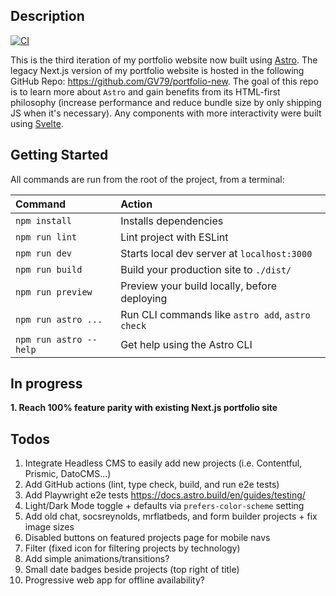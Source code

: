 ## Description

[![CI](https://github.com/GV79/portfolio-astro/actions/workflows/main.yml/badge.svg)](https://github.com/GV79/portfolio-astro/actions/workflows/main.yml)

This is the third iteration of my portfolio website now built using [Astro](https://astro.build/). The legacy Next.js version of my portfolio website is hosted in the following GitHub Repo: https://github.com/GV79/portfolio-new. The goal of this repo is to learn more about `Astro` and gain benefits from its HTML-first philosophy (increase performance and reduce bundle size by only shipping JS when it's necessary). Any components with more interactivity were built using [Svelte](https://svelte.dev/).

## Getting Started

All commands are run from the root of the project, from a terminal:

| Command                | Action                                           |
| :--------------------- | :----------------------------------------------- |
| `npm install`          | Installs dependencies                            |
| `npm run lint`         | Lint project with ESLint                         |
| `npm run dev`          | Starts local dev server at `localhost:3000`      |
| `npm run build`        | Build your production site to `./dist/`          |
| `npm run preview`      | Preview your build locally, before deploying     |
| `npm run astro ...`    | Run CLI commands like `astro add`, `astro check` |
| `npm run astro --help` | Get help using the Astro CLI                     |

## In progress

**1. Reach 100% feature parity with existing Next.js portfolio site**

## Todos

1. Integrate Headless CMS to easily add new projects (i.e. Contentful, Prismic, DatoCMS...)
2. Add GitHub actions (lint, type check, build, and run e2e tests)
3. Add Playwright e2e tests https://docs.astro.build/en/guides/testing/
4. Light/Dark Mode toggle + defaults via `prefers-color-scheme` setting
5. Add old chat, socsreynolds, mrflatbeds, and form builder projects + fix image sizes
6. Disabled buttons on featured projects page for mobile navs
7. Filter (fixed icon for filtering projects by technology)
8. Add simple animations/transitions?
9. Small date badges beside projects (top right of title)
10. Progressive web app for offline availability?
